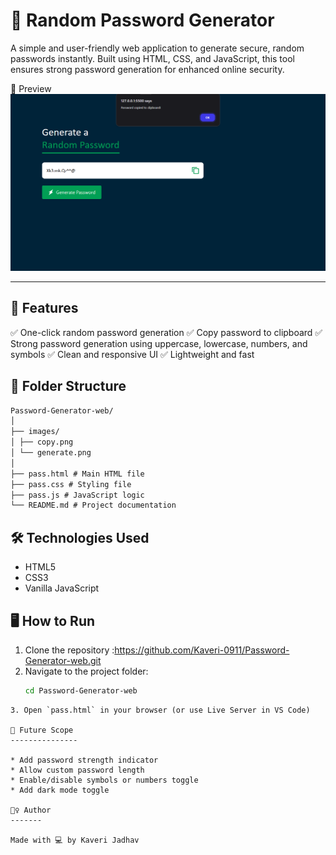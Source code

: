 # 🔐 Random Password Generator

A simple and user-friendly web application to generate secure, random passwords instantly. Built using HTML, CSS, and JavaScript, this tool ensures strong password generation for enhanced online security.

📸 Preview
![SS](image.png)

---

## 🚀 Features

✅ One-click random password generation
✅ Copy password to clipboard
✅ Strong password generation using uppercase, lowercase, numbers, and symbols
✅ Clean and responsive UI
✅ Lightweight and fast

## 📁 Folder Structure

```markdown
Password-Generator-web/
│
├── images/
│ ├── copy.png
│ └── generate.png
│
├── pass.html # Main HTML file
├── pass.css # Styling file
├── pass.js # JavaScript logic
└── README.md # Project documentation
```

## 🛠️ Technologies Used

- HTML5
- CSS3
- Vanilla JavaScript

## 🖥️ How to Run

1. Clone the repository :https://github.com/Kaveri-0911/Password-Generator-web.git
2. Navigate to the project folder:
   ```bash
   cd Password-Generator-web
   ```

```
3. Open `pass.html` in your browser (or use Live Server in VS Code)

📌 Future Scope
---------------

* Add password strength indicator
* Allow custom password length
* Enable/disable symbols or numbers toggle
* Add dark mode toggle

🙋‍♀️ Author
-------

Made with 💻 by Kaveri Jadhav

```
